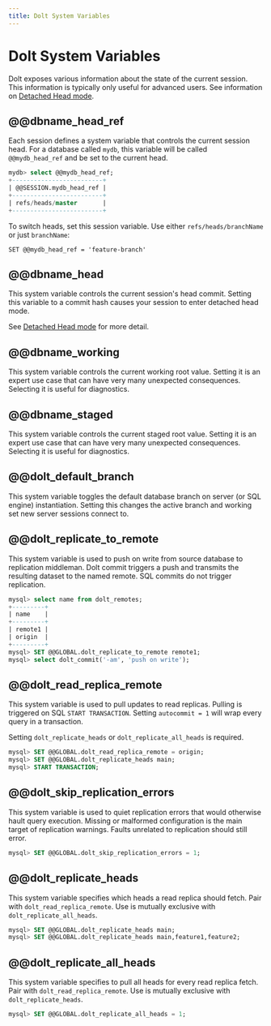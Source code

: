 ```yaml
---
title: Dolt System Variables
---
```


# Dolt System Variables

Dolt exposes various information about the state of the current
session. This information is typically only useful for advanced
users. See information on [Detached Head
mode](heads.md#detached-head-mode).

## @@dbname\_head\_ref

Each session defines a system variable that controls the current
session head. For a database called `mydb`, this variable
will be called `@@mydb_head_ref` and be set to the current head.

```sql
mydb> select @@mydb_head_ref;
+-------------------------+
| @@SESSION.mydb_head_ref |
+-------------------------+
| refs/heads/master       |
+-------------------------+
```

To switch heads, set this session variable. Use either
`refs/heads/branchName` or just `branchName`:

`SET @@mydb_head_ref = 'feature-branch'`

## @@dbname_head

This system variable controls the current session's head
commit. Setting this variable to a commit hash causes your session to
enter detached head mode.

See [Detached Head mode](heads.md#detached-head-mode) for more detail.

## @@dbname_working

This system variable controls the current working root value. Setting
it is an expert use case that can have very many unexpected
consequences. Selecting it is useful for diagnostics.

## @@dbname_staged

This system variable controls the current staged root value. Setting
it is an expert use case that can have very many unexpected
consequences. Selecting it is useful for diagnostics.

## @@dolt_default_branch

This system variable toggles the default database branch on server
(or SQL engine) instantiation. Setting this changes the active branch
and working set new server sessions connect to.

## @@dolt_replicate_to_remote

This system variable is used to push on write from source database to
replication middleman. Dolt commit triggers a push and transmits the
resulting dataset to the named remote. SQL commits do not trigger
replication.

```sql
mysql> select name from dolt_remotes;
+---------+
| name    |
+---------+
| remote1 |
| origin  |
+---------+
mysql> SET @@GLOBAL.dolt_replicate_to_remote remote1;
mysql> select dolt_commit('-am', 'push on write');
```

## @@dolt_read_replica_remote

This system variable is used to pull updates to read replicas.
Pulling is triggered on SQL `START TRANSACTION`. Setting `autocommit = 1`
will wrap every query in a transaction.

Setting `dolt_replicate_heads` or `dolt_replicate_all_heads` is required.

```sql
mysql> SET @@GLOBAL.dolt_read_replica_remote = origin;
mysql> SET @@GLOBAL.dolt_replicate_heads main;
mysql> START TRANSACTION;
```

## @@dolt_skip_replication_errors

This system variable is used to quiet replication
errors that would otherwise hault query execution. Missing or malformed
configuration is the main target of replication warnings. Faults
unrelated to replication should still error.

```sql
mysql> SET @@GLOBAL.dolt_skip_replication_errors = 1;
```

## @@dolt_replicate_heads

This system variable specifies which heads a read replica should fetch.
Pair with `dolt_read_replica_remote`. Use is mutually exclusive with
`dolt_replicate_all_heads`.

```sql
mysql> SET @@GLOBAL.dolt_replicate_heads main;
mysql> SET @@GLOBAL.dolt_replicate_heads main,feature1,feature2;
```

## @@dolt_replicate_all_heads

This system variable specifies to pull all heads for every read replica
fetch. Pair with `dolt_read_replica_remote`. Use is mutually exclusive
with `dolt_replicate_heads`.

```sql
mysql> SET @@GLOBAL.dolt_replicate_all_heads = 1;
```
